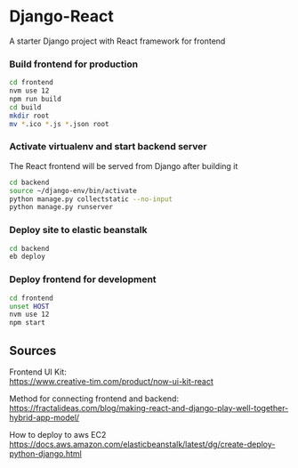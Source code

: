 # Django-React
A starter Django project with React framework for frontend

### Build frontend for production
```bash
cd frontend
nvm use 12
npm run build
cd build
mkdir root
mv *.ico *.js *.json root
````

### Activate virtualenv and start backend server
The React frontend will be served from Django after building it

```bash
cd backend
source ~/django-env/bin/activate
python manage.py collectstatic --no-input
python manage.py runserver
```

### Deploy site to elastic beanstalk
```bash
cd backend
eb deploy
```

### Deploy frontend for development
```bash
cd frontend
unset HOST
nvm use 12
npm start
````

## Sources

Frontend UI Kit:  
https://www.creative-tim.com/product/now-ui-kit-react  

Method for connecting frontend and backend:  
https://fractalideas.com/blog/making-react-and-django-play-well-together-hybrid-app-model/

How to deploy to aws EC2
https://docs.aws.amazon.com/elasticbeanstalk/latest/dg/create-deploy-python-django.html
